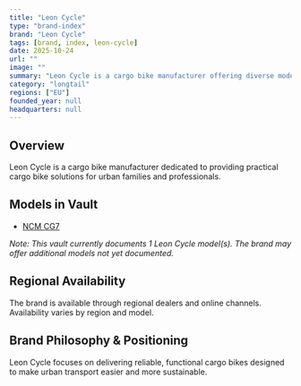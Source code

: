 ```yaml
---
title: "Leon Cycle"
type: "brand-index"
brand: "Leon Cycle"
tags: [brand, index, leon-cycle]
date: 2025-10-24
url: ""
image: ""
summary: "Leon Cycle is a cargo bike manufacturer offering diverse models for families and professionals."
category: "longtail"
regions: ["EU"]
founded_year: null
headquarters: null
---
```


## Overview

Leon Cycle is a cargo bike manufacturer dedicated to providing practical cargo bike solutions for urban families and professionals.

## Models in Vault

- [NCM CG7](ncm-cg7.md)

_Note: This vault currently documents 1 Leon Cycle model(s). The brand may offer additional models not yet documented._

## Regional Availability

The brand is available through regional dealers and online channels. Availability varies by region and model.

## Brand Philosophy & Positioning

Leon Cycle focuses on delivering reliable, functional cargo bikes designed to make urban transport easier and more sustainable.
